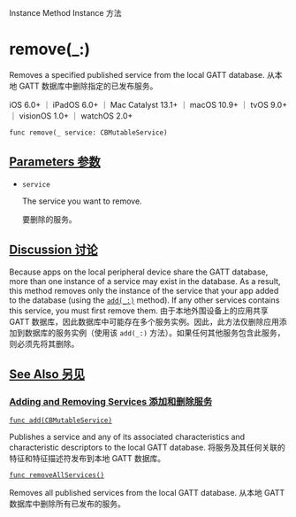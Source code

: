 Instance Method Instance 方法

# remove(_:) 

Removes a specified published service from the local GATT database.
从本地 GATT 数据库中删除指定的已发布服务。

iOS 6.0+ ｜ iPadOS 6.0+ ｜ Mac Catalyst 13.1+ ｜ macOS 10.9+ ｜ tvOS 9.0+ ｜ visionOS 1.0+ ｜ watchOS 2.0+ 

```
func remove(_ service: CBMutableService)
```



## [Parameters 参数](https://developer.apple.com/documentation/corebluetooth/cbperipheralmanager/remove(_:)#parameters)

- `service`

  The service you want to remove. 

  要删除的服务。

  

## [Discussion 讨论](https://developer.apple.com/documentation/corebluetooth/cbperipheralmanager/remove(_:)#Discussion)

Because apps on the local peripheral device share the GATT database, more than one instance of a service may exist in the database. As a result, this method removes only the instance of the service that your app added to the database (using the [`add(_:)`](https://developer.apple.com/documentation/corebluetooth/cbperipheralmanager/add(_:)) method). If any other services contains this service, you must first remove them.
由于本地外围设备上的应用共享 GATT 数据库，因此数据库中可能存在多个服务实例。因此，此方法仅删除应用添加到数据库的服务实例（使用该 `add(_:)` 方法）。如果任何其他服务包含此服务，则必须先将其删除。



## [See Also 另见](https://developer.apple.com/documentation/corebluetooth/cbperipheralmanager/remove(_:)#see-also)

### [Adding and Removing Services 添加和删除服务](https://developer.apple.com/documentation/corebluetooth/cbperipheralmanager/remove(_:)#Adding-and-Removing-Services)

[`func add(CBMutableService)`](https://developer.apple.com/documentation/corebluetooth/cbperipheralmanager/add(_:))

Publishes a service and any of its associated characteristics and characteristic descriptors to the local GATT database.
将服务及其任何关联的特征和特征描述符发布到本地 GATT 数据库。

[`func removeAllServices()`](https://developer.apple.com/documentation/corebluetooth/cbperipheralmanager/removeallservices())

Removes all published services from the local GATT database.
从本地 GATT 数据库中删除所有已发布的服务。

